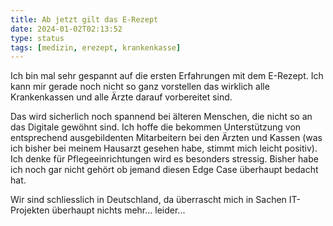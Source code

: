 ```yaml
---
title: Ab jetzt gilt das E-Rezept
date: 2024-01-02T02:13:52
type: status
tags: [medizin, erezept, krankenkasse]
---
```


Ich bin mal sehr gespannt auf die ersten Erfahrungen mit dem E-Rezept. Ich kann mir gerade noch nicht so ganz vorstellen das wirklich alle Krankenkassen und alle Ärzte darauf vorbereitet sind.

Das wird sicherlich noch spannend bei älteren Menschen, die nicht so an das Digitale gewöhnt sind. Ich hoffe die bekommen Unterstützung von entsprechend ausgebildenten Mitarbeitern bei den Ärzten und Kassen (was ich bisher bei meinem Hausarzt gesehen habe, stimmt mich leicht positiv). Ich denke für Pflegeeinrichtungen wird es besonders stressig. Bisher habe ich noch gar nicht gehört ob jemand diesen Edge Case überhaupt bedacht hat.

Wir sind schliesslich in Deutschland, da überrascht mich in Sachen IT-Projekten überhaupt nichts mehr... leider...
